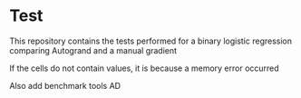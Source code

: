 # Test 

This repository contains the tests performed for a binary logistic regression
comparing Autogrand and a manual gradient

If the cells do not contain values, it is because a memory error occurred

Also add benchmark tools AD
